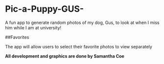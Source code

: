 # Pic-a-Puppy-GUS-

A fun app to generate random photos of my dog, Gus, to look at when I miss him while I am at university!

##Favorites

The app will allow users to select their favorite photos to view separately


**All development and graphics are done by Samantha Coe**
